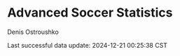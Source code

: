 # Advanced Soccer Statistics
Denis Ostroushko

<!-- gfm -->

Last successful data update: 2024-12-21 00:25:38 CST
